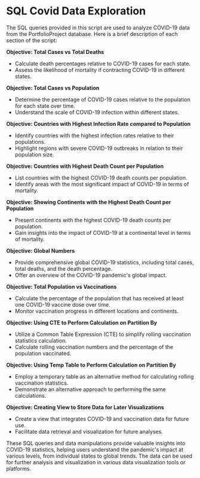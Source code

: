 # SQL Covid Data Exploration

The SQL queries provided in this script are used to analyze COVID-19 data from the PortfolioProject database. Here is a brief description of each section of the script:

**Objective: Total Cases vs Total Deaths**

- Calculate death percentages relative to COVID-19 cases for each state.
- Assess the likelihood of mortality if contracting COVID-19 in different states.

**Objective: Total Cases vs Population**

- Determine the percentage of COVID-19 cases relative to the population for each state over time.
- Understand the scale of COVID-19 infection within different states.

**Objective: Countries with Highest Infection Rate compared to Population**

- Identify countries with the highest infection rates relative to their populations.
- Highlight regions with severe COVID-19 outbreaks in relation to their population size.

**Objective: Countries with Highest Death Count per Population**

- List countries with the highest COVID-19 death counts per population.
- Identify areas with the most significant impact of COVID-19 in terms of mortality.

**Objective: Showing Continents with the Highest Death Count per Population**

- Present continents with the highest COVID-19 death counts per population.
- Gain insights into the impact of COVID-19 at a continental level in terms of mortality.

**Objective: Global Numbers**

- Provide comprehensive global COVID-19 statistics, including total cases, total deaths, and the death percentage.
- Offer an overview of the COVID-19 pandemic's global impact.

**Objective: Total Population vs Vaccinations**

- Calculate the percentage of the population that has received at least one COVID-19 vaccine dose over time.
- Monitor vaccination progress in different locations and continents.

**Objective: Using CTE to Perform Calculation on Partition By**

- Utilize a Common Table Expression (CTE) to simplify rolling vaccination statistics calculation.
- Calculate rolling vaccination numbers and the percentage of the population vaccinated.

**Objective: Using Temp Table to Perform Calculation on Partition By**

- Employ a temporary table as an alternative method for calculating rolling vaccination statistics.
- Demonstrate an alternative approach to performing the same calculations.

**Objective: Creating View to Store Data for Later Visualizations**

- Create a view that integrates COVID-19 and vaccination data for future use.
- Facilitate data retrieval and visualization for future analyses.

These SQL queries and data manipulations provide valuable insights into COVID-19 statistics, helping users understand the pandemic's impact at various levels, from individual states to global trends. The data can be used for further analysis and visualization in various data visualization tools or platforms.
